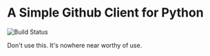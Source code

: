 # A Simple Github Client for Python 


![Build Status](https://github.com/joshlong/simple-python-github-client/workflows/Upload%20Python%20Package/badge.svg)

Don't use this. It's nowhere near worthy of use.
